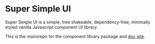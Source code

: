 # Super Simple UI
Super Simple UI is a simple, tree shakeable, dependency-free, minimally styled vanilla Javascript component UI library.

This is the monorepo for the component library package and [doc site](https://clever-squirrel-132a08.netlify.app/).